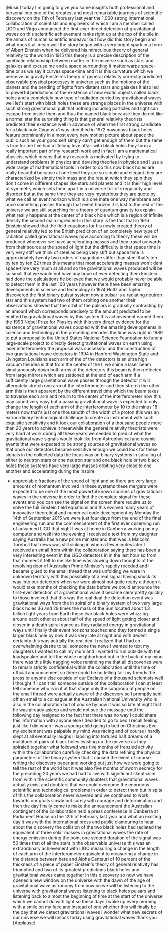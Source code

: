 
[Music]
today I&#39;m going to give you some
insights both professional and personal
into one of the greatest and most
remarkable journeys of scientific
discovery on the 11th of February last
year the 1,000 strong international
collaboration of scientists and
engineers of which I am a member called
LIGO and Virgo announced the first-ever
direct detection of gravitational waves
on this scientific achievement ranks
right up at the top of the pile in the
annals of human scientific endeavor but
how did this story begin and what does
it all mean
well the story began with a very bright
spark in a form of Albert Einstein when
he delivered his miraculous theory of
general relativity to the world in 1915
this theory is a precise description of
the symbiotic relationship between
matter in the universe such as stars and
galaxies and excuse me and a space
surrounding it matter warps space-time
or as we say it curves space-time and it
is this curvature which we perceive as
gravity Einstein&#39;s theory of general
relativity correctly predicted
observable physical processes in
universe such as the motions of the
planets and the bending of lights from
distant stars and galaxies it also led
to powerful predictions of the existence
of new exotic objects called black holes
and a completely new type of radiation
carried by gravitational waves well
let&#39;s start with black holes
these are strange places in the universe
with such strong gravitational pull that
nothing including particles and light
can escape from inside them and thus the
named black because they do not
like a normal star the surprising thing
is that general relativity theorists
predicted their existence well in
advance of when the first strong
candidate for a black hole Cygnus x1 was
identified in 1972 nowadays black holes
feature prominently in almost every new
motion picture about space the public
such as your good self simply can&#39;t get
enough of them but the same is true for
me I&#39;ve had a lifelong love affair with
black holes they form a really important
part of my research work and in fact I
am a mathematical physicist which means
that my research is motivated by trying
to understand problems in physics and
devising theories in physics and I use a
wide range of mathematical tools in
order to do this now black holes are
really beautiful
because at one level they are so simple
and elegant they are characterized by
simply their mass and the rate at which
they spin they don&#39;t come in different
shapes like stars and planets and it is
their high level of symmetry which sets
them apart in a universe full of
irregularity and disorder
but at the same time they are very
mysterious they are quote by what we
call an event horizon which is a one
mate one way membrane and once something
passes through that event horizon it is
lost to the rest of the universe we are
still searching for a theory of quantum
gravity to explain what really happens
at the center of a black hole which is a
region of infinite density the second
main ingredient in this story is the
fact that in 1916 Einstein showed that
the field equations for his newly
created theory of general relativity led
to the British prediction of an
completely new type of radiation called
gravitational waves now according to
theory these will be produced whenever
we have accelerating masses and they
travel outwards from their source at the
speed of light but the difficulty is
that space time is very very stiff we
think of steel as being very stiff but
space time is approximately twenty two
orders of magnitude stiffer than steel
that&#39;s ten by ten by ten 22 times this
means that most accelerating masses
won&#39;t dent space-time very much at all
and so the gravitational waves produced
will be so small that we would not have
any hope of ever detecting them Einstein
had done the calculations he believed
that we would probably never be able to
detect them in the last 100 years
however there have been amazing
developments in science and technology
in 1974 Holtz and Taylor discovered the
first binary pulsar system now a pulsar
is a radiating neutron star and this
system had two of them orbiting one
another their observations showed that
the orbit of the pulsars is gradually
contracting by an amount which
corresponds precisely to the amount
predicted to be emitted by gravitational
waves by this system this achievement
earned them the 1993 Nobel Prize for
Physics with this very direct evidence
for the existence of gravitational waves
coupled with the amazing developments in
science and technology in the preceding
decades the time was right in 1989 to
put a proposal to the United States
National Science Foundation to fund a
large-scale project to directly detect
gravitational waves on earth using laser
interferometry the proposal was
successful and the construction of two
gravitational wave detectors
in 1994 in Hanford Washington State and
Livingston Louisiana each arm of the of
the detectors is an ultra high vacuum
the idea is that from the center of the
L we shine a laser beam simultaneously
down both arms of the detectors this
beam is then reflected from large
mirrors which are stationed at the end
of each arm
if a sufficiently large gravitational
wave passes through the detector it will
alternately stretch one arm of the
interferometer and then stretch the
other arm this is then apparent by the
different travel time which the beam
takes to traverse each arm and return to
the center of the interferometer now
this may sound very easy but a passing
gravitational wave is expected to only
change the length of each arm of the
interferometer by 10 to the minus 18
meters now that&#39;s just one thousandth of
the width of a proton this was an
extraordinary technological challenge to
create an instrument with such exquisite
sensitivity and it took our
collaboration of a thousand people more
than 20 years to achieve it meanwhile
the general relativity theorists were
very hard at work during all these years
we needed to predict what the
gravitational wave signals would look
like from Astrophysical and cosmic
events that were expected to be strong
sources of gravitational waves so that
once our detectors became sensitive
enough we could look for these signals
in the collected data the focus was on
binary systems in spiraling of either to
neutron stars or one neutron star and
one black hole or two black holes these
systems have very large masses orbiting
very close to one another and
accelerating during the inspire
- appreciable fractions of the speed of
light and so there are very large
amounts of momentum involved in these
systems these mergers were expected to
be one of the most powerful known
sources of gravitational waves in the
universe in order to find the complete
signal for these events and you can see
the signal on the screen there require
us to solve the full Einstein field
equations and this evolved many years of
innovative theoretical and numerical
code development by Monday the 14th of
September 2015 we were just four days
from the end of the final engineering
run and the commencement of the first
ever observing run of advanced LIGO that
night I was at home in Canberra working
on my computer and well into the evening
I received a text from my daughter
saying Australia has a new prime
minister and that was is Malcolm
Turnbull that news was still sinking in
when a few minutes later I received an
email from within the collaboration
saying there has been a very interesting
event
in the LIGO detectors in in the last
hour
so from that moment it felt to me like
time was slowing down thoughts of the
revolving door of Australian Prime
Minister&#39;s rapidly receded and I became
glued to the email thread that was
unfolding we were in unknown territory
with this possibility of a real signal
having snuck its way into our detectors
when we were almost not quite ready
although it would take months of
checking the data before we could
announce the first-ever detection of a
gravitational wave it became clear
pretty quickly to those involved that
this was the real deal the detection
event was gravitational ways from the in
spiral of a binary system of two very
large black holes 36 and 29 times the
mass of the Sun located about 1.3
billion light years from Earth these two
black holes were whizzing around each
other at about half of the speed of
light getting closer and closer in a
death spiral dance as they radiated
energy in gravitational ways until
finally their event horizons touched and
they formed a single larger black hole
by now it was very late at night and
with decent certainty this was actually
the real deal I realized that I had an
overwhelming desire to tell someone the
news I wanted to text my daughters I
wanted to call my mum and I wanted to
run outside with the loudspeaker and
tell the whole neighborhood but in the
back of my mind there was this little
nagging voice reminding me that all
discoveries were to remain strictly
confidential within the collaboration
until the time of official announcement
so there could be no telling fair
my friends the press or anyone else
outside of our Enclave of a thousand
scientists well I thought if I can&#39;t
tell someone outside of the
collaboration I can at least tell
someone who is in it at that stage only
the subgroup of people on the email
thread were actually aware of the
discovery so I promptly sent off an
email to a colleague at the Australian
National University who is also in the
collaboration but of course by now it
was so late at night
that he was already asleep and would not
see the message until the following day
resigned to the fact that there was no
way I could share this information with
anyone else I decided to go to bed I
recall feeling just like I did when I
was a young child going to bed on
Christmas Eve my excitement was palpable
my mind was racing and of course I
hardly slept at all eventually laughs II
lapsing into tortured half dreams of a
multitude of pairs of black holes
twisting up the universe as they
spiraled together what followed was five
months of frenzied activity within the
collaboration carefully checking the
data refining the physical parameters of
the binary system that it caused the
event of course writing the discovery
paper and working out just how we were
going to tell the rest of the world but
it was also five months of sworn secrecy
for the preceding 20 years we had had to
live with significant skepticism from
within the scientific community doubters
that gravitational waves actually exist
and doubters that we could overcome the
enormous scientific and technological
problems in order to detect them
but in spite of this the collaboration
never wavered and we continued to work
towards our goals slowly but surely with
courage and determination and then the
day finally came to make the
announcement
the Australian contingent of the
collaboration held a press conference in
Canberra at Parliament House on the 12th
of February last year and what an
exciting day it was with the
international press and public
clamouring to hear about the discovery
the collision of the two black holes had
radiated the equivalent of three solar
masses in gravitational waves the rate
of energy emission during the point one
second duration of the signal was 50
times that of all the stars in the
observable universe this was an
extraordinary achievement with LIGO
measuring a change in the length of each
arm of the interferometer equivalent to
measuring a change in the distance
between here and Alpha Centauri of 10
percent of the thickness of a piece of
paper
Einstein&#39;s theory of general relativity
has triumphed and two of its greatest
predictions black holes and
gravitational waves came together in
this discovery so now we have opened a
new window on the universe with the dawn
of the age of gravitational wave
astronomy from now on we will be
listening to the universe with
gravitational waves listening to black
holes pulsars and listening back to
almost the beginning of time at the
start of the universe which we cannot do
with light so these days I wake up every
morning with a smile on my face and
instead of one
whether this will finally be the day
that we detect gravitational waves I
wonder what new secrets of our universe
we will unlock today using gravitational
waves thank you
[Applause]

